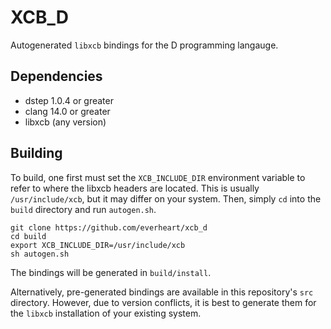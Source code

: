# XCB_D

Autogenerated `libxcb` bindings for the D programming langauge.

## Dependencies

* dstep 1.0.4 or greater
* clang 14.0 or greater
* libxcb (any version)

## Building

To build, one first must set the `XCB_INCLUDE_DIR` environment variable to refer to where the libxcb headers are located. This is usually `/usr/include/xcb`, but it may differ on your system. Then, simply `cd` into the `build` directory and run `autogen.sh`.

```
git clone https://github.com/everheart/xcb_d
cd build
export XCB_INCLUDE_DIR=/usr/include/xcb
sh autogen.sh
```

The bindings will be generated in `build/install`.

Alternatively, pre-generated bindings are available in this repository's `src` directory. However, due to version conflicts, it is best to generate them for the `libxcb` installation of your existing system.
